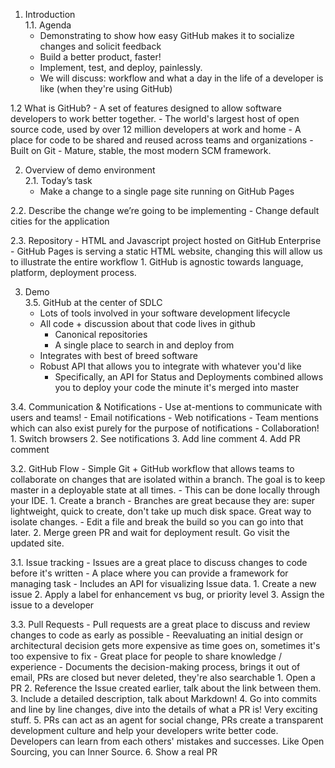 1. Introduction  
  1.1. Agenda
     - Demonstrating to show how easy GitHub makes it to socialize changes and solicit feedback
     - Build a better product, faster!
     - Implement, test, and deploy, painlessly. 
     - We will discuss: workflow and what a day in the life of a developer is like (when they're using GitHub)
  
  1.2 What is GitHub?
     - A set of features designed to allow software developers to work better together.
      - The world's largest host of open source code, used by over 12 million developers at work and home 
      - A place for code to be shared and reused across teams and organizations
    - Built on Git
      - Mature, stable, the most modern SCM framework.
      
2. Overview of demo environment  
  2.1. Today’s task
    - Make a change to a single page site running on GitHub Pages
    
  2.2. Describe the change we’re going to be implementing
    - Change default cities for the application
    
  2.3. Repository
    - HTML and Javascript project hosted on GitHub Enterprise
    - GitHub Pages is serving a static HTML website, changing this will allow us to illustrate the entire workflow
    1. GitHub is agnostic towards language, platform, deployment process.
  
3. Demo  
  3.5. GitHub at the center of SDLC
    - Lots of tools involved in your software development lifecycle
    - All code + discussion about that code lives in github
      - Canonical repositories
      - A single place to search in and deploy from
    - Integrates with best of breed software
    - Robust API that allows you to integrate with whatever you'd like
      - Specifically, an API for Status and Deployments combined allows you to deploy your code the minute it's merged into master

  3.4. Communication & Notifications
    - Use at-mentions to communicate with users and teams! 
    - Email notifications 
    - Web notifications
    - Team mentions which can also exist purely for the purpose of notifications
    - Collaboration! 
    1. Switch browsers
    2. See notifications
    3. Add line comment 
    4. Add PR comment
    
  3.2. GitHub Flow
    - Simple Git + GitHub workflow that allows teams to collaborate on changes that are isolated within a branch. The goal is to keep master in a deployable state at all times.
    - This can be done locally through your IDE. 
    1. Create a branch 
      - Branches are great because they are: super lightweight, quick to create, don't take up much disk space. Great way to isolate changes.
      - Edit a file and break the build so you can go into that later.
    2. Merge green PR and wait for deployment result. Go visit the updated site.

  3.1. Issue tracking
    - Issues are a great place to discuss changes to code before it's written 
    - A place where you can provide a framework for managing task
    - Includes an API for visualizing Issue data. 
    1. Create a new issue
    2. Apply a label for enhancement vs bug, or priority level
    3. Assign the issue to a developer
    
  3.3. Pull Requests
    - Pull requests are a great place to discuss and review changes to code as early as possible
    - Reevaluating an initial design or architectural decision gets more expensive as time goes on, sometimes it's too expensive to fix
    - Great place for people to share knowledge / experience 
    - Documents the decision-making process, brings it out of email, PRs are closed but never deleted, they're also searchable
    1. Open a PR 
    2. Reference the Issue created earlier, talk about the link between them.
    3. Include a detailed description, talk about Markdown! 
    4. Go into commits and line by line changes, dive into the details of what a PR is! Very exciting stuff.
    5. PRs can act as an agent for social change, PRs create a transparent development culture and help your developers write better code. Developers can learn from each others' mistakes and successes. Like Open Sourcing, you can Inner Source.
    6. Show a real PR
